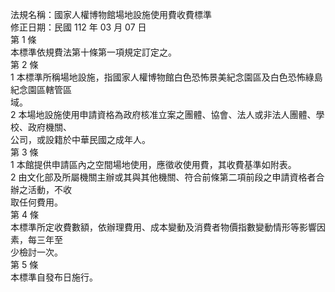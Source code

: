 法規名稱：國家人權博物館場地設施使用費收費標準  
修正日期：民國 112 年 03 月 07 日  
第 1 條  
本標準依規費法第十條第一項規定訂定之。  
第 2 條  
1 本標準所稱場地設施，指國家人權博物館白色恐怖景美紀念園區及白色恐怖綠島紀念園區轄管區  
域。  
2 本場地設施使用申請資格為政府核准立案之團體、協會、法人或非法人團體、學校、政府機關、  
公司，或設籍於中華民國之成年人。  
第 3 條  
1 本館提供申請區內之空間場地使用，應徵收使用費，其收費基準如附表。  
2 由文化部及所屬機關主辦或其與其他機關、符合前條第二項前段之申請資格者合辦之活動，不收  
取任何費用。  
第 4 條  
本標準所定收費數額，依辦理費用、成本變動及消費者物價指數變動情形等影響因素，每三年至  
少檢討一次。  
第 5 條  
本標準自發布日施行。  


